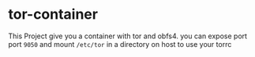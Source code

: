 # tor-container
This Project give you a container with tor and obfs4.
you can expose port port `9050` and mount `/etc/tor` in a directory on host to use your torrc
